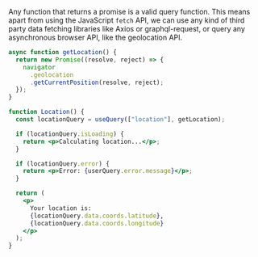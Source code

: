 
Any function that returns a promise is a valid query function. This means apart from using the JavaScript `fetch` API, we can use any kind of third party data fetching libraries like Axios or graphql-request, or query any asynchronous browser API, like the geolocation API.

```jsx
async function getLocation() {
  return new Promise((resolve, reject) => {
    navigator
      .geolocation
      .getCurrentPosition(resolve, reject);
  });
}

function Location() {
  const locationQuery = useQuery(["location"], getLocation);

  if (locationQuery.isLoading) {
    return <p>Calculating location...</p>;
  }

  if (locationQuery.error) {
    return <p>Error: {userQuery.error.message}</p>;
  }

  return (
    <p>
      Your location is:
      {locationQuery.data.coords.latitude}, 
      {locationQuery.data.coords.longitude}
    </p>
  );
}
```
